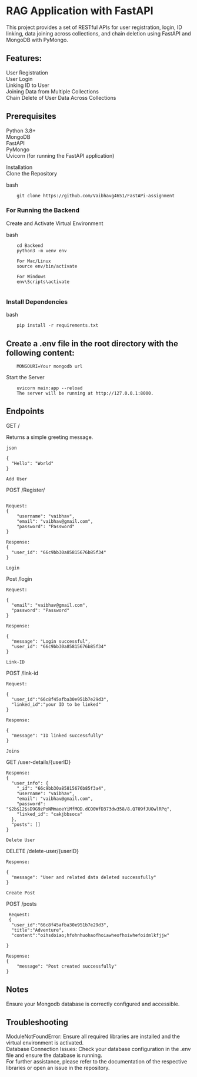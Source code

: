 # RAG Application with FastAPI #

This project provides a set of RESTful APIs for user registration, login, ID linking, data joining across collections, and chain deletion using FastAPI and MongoDB with PyMongo.

## Features: ##
User Registration <br>
User Login<br>
Linking ID to User<br>
Joining Data from Multiple Collections<br>
Chain Delete of User Data Across Collections<br>


## Prerequisites ##

Python 3.8+<br>
MongoDB<br>
FastAPI<br>
PyMongo<br>
Uvicorn (for running the FastAPI application)<br>



Installation<br>
Clone the Repository


bash
```
    git clone https://github.com/Vaibhavg4651/FastAPi-assignment

```

### For Running the Backend ###

Create and Activate Virtual Environment

bash

```
    cd Backend
    python3 -m venv env

    For Mac/Linux
    source env/bin/activate

    For Windows
    env\Scripts\activate
    
```
### Install Dependencies ###

bash
```
    pip install -r requirements.txt
```


## Create a .env file in the root directory with the following content: ##


```
    MONGOURI=Your mongodb url
```


Start the Server


```
    uvicorn main:app --reload
    The server will be running at http://127.0.0.1:8000.
```


## Endpoints ##


GET /

Returns a simple greeting message.

`json`
```
{
  "Hello": "World"
}
```


`Add User`

POST /Register/
```

Request:
{
    "username": "vaibhav",
    "email": "vaibhav@gmail.com",
    "password": "Password"
}

Response:
{
  "user_id": "66c9bb30a85815676b85f34"
}

```

`Login`

Post /login

```
Request:

{
  "email": "vaibhav@gmail.com",
  "password": "Password"
}

Response:

{
  "message": "Login successful",
  "user_id": "66c9bb30a85815676b85f34"
}

```

`Link-ID`

POST /link-id

```
Request:

{
  "user_id":"66c8f45afba30e951b7e29d3",
  "linked_id":"your ID to be linked"
}

Response:

{
  "message": "ID linked successfully"
}
```

`Joins`

GET /user-details/{userID}

```
Response:
{
  "user_info": {
    "_id": "66c9bb30a85815676b85f3a4",
    "username": "vaibhav",
    "email": "vaibhav@gmail.com",
    "password": "$2b$12$sD9G9zPoNMmaoeYiMfMQD.dCO0WfD373dw358/8.Q709fJUOwlRPq",
    "linked_id": "cakjbbsoca"
  },
  "posts": []
}
```

`Delete User`

DELETE /delete-user/{userID}

```
Response:

{
  "message": "User and related data deleted successfully"
}
```

`Create Post`

POST /posts

```
 Request:
 {
  "user_id":"66c8f45afba30e951b7e29d3",
  "title":"Adventure",
  "content":"oihsdoiao;hfohnhuohaofhoiawheofhoiwhefoidmlkfjjw"
  
}

Response:
{
    "message": "Post created successfully"
}

```

## Notes ## 
Ensure your Mongodb database is correctly configured and accessible. <br>

## Troubleshooting ##

ModuleNotFoundError: Ensure all required libraries are installed and the virtual environment is activated.<br>
Database Connection Issues: Check your database configuration in the .env file and ensure the database is running.<br>
For further assistance, please refer to the documentation of the respective libraries or open an issue in the repository.
